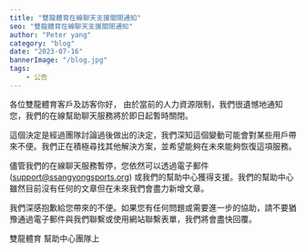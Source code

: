 ```yaml
---
title: "雙龍體育在線聊天支援關閉通知"
seo: "雙龍體育在線聊天支援關閉通知"
author: "Peter yang"
category: "blog"
date: "2023-07-16"
bannerImage: "/blog.jpg"
tags:
    - 公告
---
```

各位雙龍體育客戶及訪客你好，
由於當前的人力資源限制，我們很遺憾地通知您，我們的在線幫助聊天服務將於即日起暫時關閉。

  
這個決定是經過團隊討論過後做出的決定，我們深知這個變動可能會對某些用戶帶來不便。我們正在積極尋找其他解決方案，並希望能夠在未來能夠恢復這項服務。

  
儘管我們的在線聊天服務暫停，您依然可以透過電子郵件 (support@ssangyongsports.org) 或我們的幫助中心獲得支援。我們的幫助中心雖然目前沒有任何的文章但在未來我們會盡力新增文章。

  
我們深感抱歉給您帶來的不便。如果您有任何問題或需要進一步的協助，請不要猶豫通過電子郵件與我們聯繫或使用網站聯繫表單，我們將會盡快回覆。

  
雙龍體育 幫助中心團隊上

